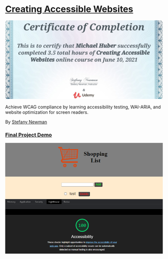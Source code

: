 # <a href="https://www.udemy.com/share/101MTnCUAdcFhSRXQ=/">Creating Accessible Websites</a>

![Certificate of completion](/images/Accessibility.jpg)

Achieve WCAG compliance by learning accessibility testing, WAI-ARIA, and website optimization for screen readers.

By <a href="https://github.com/Stefany93">Stefany Newman</a>

### <a href="https://mshuber1981.github.io/Accessibility/">Final Project Demo</a>

![Accessibility score](/images/lh.PNG)
